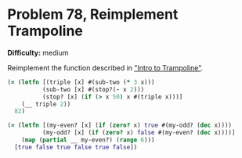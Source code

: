 # Problem 78, Reimplement Trampoline

**Difficulty:** medium

Reimplement the function described in ["Intro to Trampoline"](https://4clojure.oxal.org/#/problem/76).

```clj
(= (letfn [(triple [x] #(sub-two (* 3 x)))
          (sub-two [x] #(stop?(- x 2)))
          (stop? [x] (if (> x 50) x #(triple x)))]
    (__ triple 2))
  82)
```

```clj
(= (letfn [(my-even? [x] (if (zero? x) true #(my-odd? (dec x))))
          (my-odd? [x] (if (zero? x) false #(my-even? (dec x))))]
    (map (partial __ my-even?) (range 6)))
  [true false true false true false])
```
